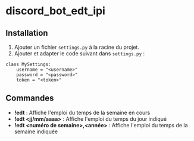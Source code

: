 # discord_bot_edt_ipi

## Installation

1. Ajouter un fichier `settings.py` à la racine du projet.
2. Ajouter et adapter le code suivant dans `settings.py` :

```
class MySettings:
    username = "<username>"
    password = "<password>"
    token = "<token>"
```

## Commandes

- **!edt** : Affiche l'emploi du temps de la semaine en cours
- **!edt \<jj/mm/aaaa>** : Affiche l'emploi du temps du jour indiqué
- **!edt \<numéro de semaine>,\<année>** : Affiche l'emploi du temps de la semaine indiquée
